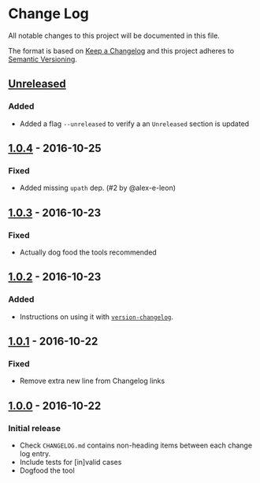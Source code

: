 # Change Log

All notable changes to this project will be documented in this file.

The format is based on [Keep a Changelog](http://keepachangelog.com/)
and this project adheres to [Semantic Versioning](http://semver.org/).

## [Unreleased][]

### Added
- Added a flag `--unreleased` to verify a an `Unreleased` section is updated

## [1.0.4][] - 2016-10-25

### Fixed

- Added missing `upath` dep. (#2 by @alex-e-leon)

## [1.0.3][] - 2016-10-23

### Fixed

- Actually dog food the tools recommended

## [1.0.2][] - 2016-10-23

### Added

- Instructions on using it with
  [`version-changelog`](https://github.com/jesstelford/version-changelog).

## [1.0.1][] - 2016-10-22

### Fixed

- Remove extra new line from Changelog links

## [1.0.0][] - 2016-10-22

### Initial release

- Check `CHANGELOG.md` contains non-heading items between each change log entry.
- Include tests for [in]valid cases
- Dogfood the tool

[Unreleased]: https://github.com/jesstelford/changelog-verify/compare/v1.0.4...HEAD
[1.0.4]: https://github.com/jesstelford/changelog-verify/compare/v1.0.3...v1.0.4
[1.0.3]: https://github.com/jesstelford/changelog-verify/compare/v1.0.2...v1.0.3
[1.0.2]: https://github.com/jesstelford/changelog-verify/compare/v1.0.1...v1.0.2
[1.0.1]: https://github.com/jesstelford/changelog-verify/compare/v1.0.0...v1.0.1
[1.0.0]: https://github.com/jesstelford/changelog-verify/compare/f95df583af4612319aad60e9957976a2c07e5bf2...v1.0.0
